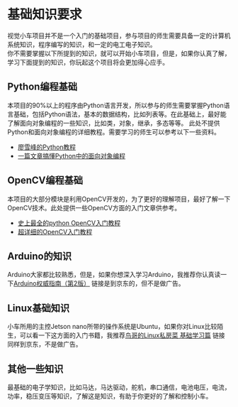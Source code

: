 # 基础知识要求    
视觉小车项目并不是一个入门的基础项目，参与项目的师生需要具备一定的计算机系统知识，程序编写的知识，和一定的电工电子知识。   
你不需要掌握以下所提到的知识，就可以开始小车项目，但是，如果你认真了解，学习下面提到的知识，你玩起这个项目将会更加得心应手。   
   
## Python编程基础  
本项目的90%以上的程序由Python语言开发，所以参与的师生需要掌握Python语言基础，包括Python语法，基本的数据结构，比如列表等。在此基础上，最好能了解面向对象编程的一些知识，比如类，对象，继承，多态等等。
此处不提供Python和面向对象编程的详细教程。需要学习的师生可以参考以下一些资料。
 - [廖雪峰的Python教程](https://www.liaoxuefeng.com/wiki/1016959663602400)
 - [一篇文章搞懂Python中的面向对象编程](http://yangcongchufang.com/%E9%AB%98%E7%BA%A7python%E7%BC%96%E7%A8%8B%E5%9F%BA%E7%A1%80/python-object-class.html)   
 
## OpenCV编程基础    
本项目的大部分模块是利用OpenCV开发的，为了更好的理解项目，最好了解一下OpenCV技术。此处提供一些OpenCV方面的入门文章供参考。
 - [史上最全的python OpenCV入门教程](https://www.seoxiehui.cn/article-32318-1.html)
 - [超详细的OpenCV入门教程](http://c.biancheng.net/opencv/)   
 
## Arduino的知识    
Arduino大家都比较熟悉，但是，如果你想深入学习Arduino，我推荐你认真读一下[Arduino权威指南（第2版）](https://item.jd.com/11666296.html) 链接是到京东的，但不是做广告。   
   
## Linux基础知识  
小车所用的主控Jetson nano所带的操作系统是Ubuntu，如果你对Linux比较陌生，可以看一下这方面的入门书籍，我推荐[鸟哥的Linux私房菜 基础学习篇](https://item.jd.com/12443890.html) 链接同样到京东，不是做广告。  
 
## 其他一些知识  
最基础的电子学知识，比如马达，马达驱动，舵机，串口通信，电池电压，电流，功率，稳压变压等知识，了解这是知识，有助于你更好的了解和控制小车。